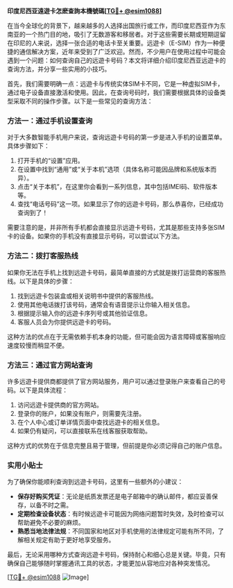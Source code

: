 **印度尼西亚遠遊卡怎麽查詢本機號碼[[TG💪+ @esim1088](https://t.me/s/esim1088)]**

在当今全球化的背景下，越来越多的人选择出国旅行或工作，而印度尼西亚作为东南亚的一个热门目的地，吸引了无数游客和移居者。对于这些需要长期或短期逗留在印尼的人来说，选择一张合适的电话卡至关重要。远遊卡（E-SIM）作为一种便捷的通信解决方案，近年来受到了广泛欢迎。然而，不少用户在使用过程中可能会遇到一个问题：如何查询自己的远遊卡号码？本文将详细介绍印度尼西亚远遊卡的查询方法，并分享一些实用的小技巧。

首先，我们需要明确一点：远遊卡与传统实体SIM卡不同，它是一种虚拟SIM卡，通过电子设备直接激活和使用。因此，在查询号码时，我们需要根据具体的设备类型采取不同的操作步骤。以下是一些常见的查询方法：

### 方法一：通过手机设置查询

对于大多数智能手机用户来说，查询远遊卡号码的第一步是进入手机的设置菜单。具体步骤如下：

1. 打开手机的“设置”应用。
2. 在设置中找到“通用”或“关于本机”选项（具体名称可能因品牌和系统版本而异）。
3. 点击“关于本机”，在这里你会看到一系列信息，其中包括IMEI码、软件版本等。
4. 查找“电话号码”这一项。如果显示了你的远遊卡号码，那么恭喜你，已经成功查询到了！

需要注意的是，并非所有手机都会直接显示远遊卡号码，尤其是那些支持多张SIM卡的设备。如果你的手机没有直接显示号码，可以尝试以下方法。

### 方法二：拨打客服热线

如果你无法在手机上找到远遊卡号码，最简单直接的方式就是拨打运营商的客服热线。以下是具体的步骤：

1. 找到远遊卡包装盒或相关说明书中提供的客服热线。
2. 使用其他电话拨打该号码，通常会有语音提示让你输入相关信息。
3. 根据提示输入你的远遊卡序列号或其他验证信息。
4. 客服人员会为你提供远遊卡的号码。

这种方法的优点在于无需依赖手机本身的功能，但可能会因为语言障碍或客服响应速度较慢而稍显不便。

### 方法三：通过官方网站查询

许多远遊卡提供商都提供了官方网站服务，用户可以通过登录账户来查看自己的号码。以下是具体流程：

1. 访问远遊卡提供商的官方网站。
2. 登录你的账户，如果没有账户，则需要先注册。
3. 在个人中心或订单详情页面中查找远遊卡的相关信息。
4. 如果仍有疑问，可以直接联系在线客服获取帮助。

这种方式的优势在于信息完整且易于管理，但前提是你必须记得自己的账户信息。

### 实用小贴士

为了确保你能顺利查询到远遊卡号码，这里有一些额外的小建议：

- **保存好购买凭证**：无论是纸质发票还是电子邮箱中的确认邮件，都应妥善保存，以备不时之需。
- **定期检查设备状态**：有时候远遊卡可能因为网络问题暂时失效，及时检查可以帮助避免不必要的麻烦。
- **熟悉当地法律法规**：不同国家和地区对手机使用的法律规定可能有所不同，了解相关规定有助于更好地享受服务。

最后，无论采用哪种方式查询远遊卡号码，保持耐心和细心总是关键。毕竟，只有确保自己能够随时掌握通讯工具的状态，才能更加从容地应对各种突发情况。

[[TG💪+ @esim1088](https://t.me/s/esim1088) ![Image](https://i.postimg.cc/4NQfJmqS/Snipaste-2025-05-13-00-14-12.png)]